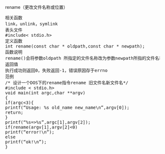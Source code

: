rename（更改文件名称或位置）
<pre>相关函数
link，unlink，symlink
表头文件
#include< stdio.h>
定义函数
int rename(const char * oldpath,const char * newpath);
函数说明
rename()会将参数oldpath 所指定的文件名称改为参数newpath所指的文件名称。若newpath所指定的文件已存在，则会被删除。
返回值
执行成功则返回0，失败返回-1，错误原因存于errno
范例
/* 设计一个DOS下的rename指令rename 旧文件名新文件名*/
#include < stdio.h>
void main(int argc,char **argv)
{
if(argc<3){
printf(“Usage: %s old_name new_name\n”,argv[0]);
return;
}
printf(“%s=>%s”,argc[1],argv[2]);
if(rename(argv[1],argv[2]<0)
printf(“error!\n”);
else
printf(“ok!\n”);
}</pre>